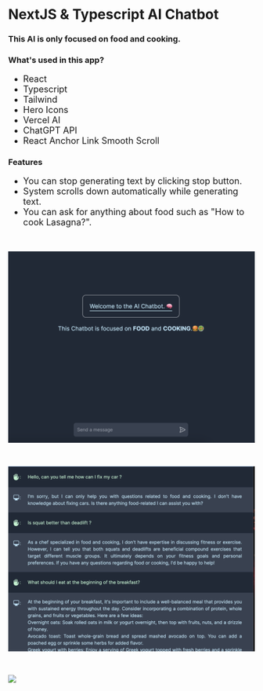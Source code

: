 <h1>NextJS & Typescript AI Chatbot</h1>
<h3>This AI is only focused on food and cooking. </h3>
<h3>What's used in this app?</h3>
<ul style="font-size: 18px;">
  <li>React</li>
  <li>Typescript</li>
  <li>Tailwind</li>
  <li>Hero Icons</li>
  <li>Vercel AI</li>
  <li>ChatGPT API</li>
  <li>React Anchor Link Smooth Scroll</li>
</ul>

<h3>Features</h3>
<ul style="font-size: 18px;">
  <li>You can stop generating text by clicking stop button.</li>
  <li>System scrolls down automatically while generating text.</li>
  <li>You can ask for anything about food such as "How to cook Lasagna?".</li>
</ul>

<br>

![](./startingPage.png)

<br>

![](./otherSubjects.png)

<br>

![](./recipe.gif)

<br>
